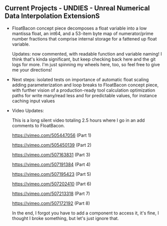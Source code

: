 ## Current Projects - UNDIES - Unreal Numerical Data Interpolation ExtensionS

- FloatBacon concept piece decomposes a float variable into a low mantissa float, an int64, and a 53-item byte map of numerator/prime number fractions that comprise internal storage for a fattened up float variable.

    Updates: now commented, with readable function and variable naming! I think that's kinda significant, but keep checking back here and the git logs for more. I'm just spinning my wheels here, too, so feel free to give me your directions!

- Next steps:
    isolated tests on importance of automatic float scaling
    adding parameterization and loop breaks to FloatBacon concept piece, with further vision of a production-ready tool
    calculation optimization paths for write many/read less and for predictable values, for instance caching input values

- Video Updates:

    This is a long silent video totaling 2.5 hours where I go in an add comments to FloatBacon.
    
    https://vimeo.com/505447056  (Part 1)  
    
    https://vimeo.com/505450139  (Part 2)  
    
    https://vimeo.com/507163831 (Part 3)
    
    https://vimeo.com/507191384 (Part 4)
    
    https://vimeo.com/507195423 (Part 5)
    
    https://vimeo.com/507202410 (Part 6)
    
    https://vimeo.com/507213318 (Part 7)
    
    https://vimeo.com/507172192 (Part 8)
    
    In the end, I forgot you have to add a component to access it, it's fine, I thought I broke something, but let's just ignore that.
    
    
